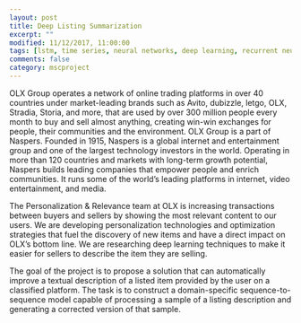 ```yaml
---
layout: post
title: Deep Listing Summarization 
excerpt: ""
modified: 11/12/2017, 11:00:00
tags: [lstm, time series, neural networks, deep learning, recurrent neural networks, pedestrian tracking, trajectory modelling]
comments: false
category: mscproject
---
```


OLX Group operates a network of online trading platforms in over 40 countries under market-leading brands such as Avito, dubizzle, letgo, OLX, Stradia, Storia, and more, that are used by over 300 million people every month to buy and sell almost anything, creating win-win exchanges for people, their communities and the environment. OLX Group is a part of Naspers. Founded in 1915, Naspers is a global internet and entertainment group and one of the largest technology investors in the world. Operating in more than 120 countries and markets with long-term growth potential, Naspers builds leading companies that empower people and enrich communities. It runs some of the world’s leading platforms in internet, video entertainment, and media.

The Personalization & Relevance team at OLX is increasing transactions between buyers and sellers by showing the most relevant content to our users. We are developing personalization technologies and optimization strategies that fuel the discovery of new items and have a direct impact on OLX’s bottom line. We are researching deep learning techniques to make it easier for sellers to describe the item they are selling.

The goal of the project is to propose a solution that can automatically improve a textual description of a listed item provided by the user on a classified platform. The task is to construct a domain-specific sequence-to-sequence model capable of processing a sample of a listing description and generating a corrected version of that sample.
